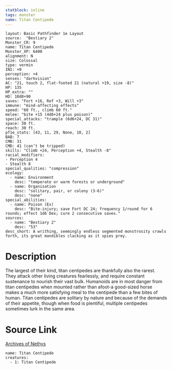 ```yaml
---
statblock: inline
tags: monster
name: Titan Centipede
---
```

```statblock
layout: Basic Pathfinder 1e Layout
source:  "Bestiary 2"
Monster_CR: 9
name: Titan Centipede
Monster_XP: 6400
alignment: N
size: Colossal
type: vermin
INI: +0
perception: +4
senses: "darkvision"
AC: "21, touch 2, flat-footed 21 (natural +19, size -8)"
HP: 135
HP_extra: ""
HD: 10d8+90
saves: "Fort +16, Ref +3, Will +3"
immune: "mind-affecting effects"
speed: "60 ft., climb 60 ft."
melee: "bite +15 (4d6+24 plus poison)"
special_attacks: "trample (6d6+24, DC 31)"
space: 30 ft.
reach: 30 ft.
pf1e_stats: [43, 11, 29, None, 10, 2]
BAB: 7
CMB: 31
CMD: 41 (can’t be tripped)
skills: "Climb +24, Perception +4, Stealth -8"
racial_modifiers:
- Perception 4
- Stealth 8
special_qualities: "compression"
ecology:
  - name: Environment
    desc: "temperate or warm forests or underground"
  - name: Organisation
    desc: "solitary, pair, or colony (3-6)"
    desc: "none"
special_abilities:
  - name: Poison (Ex)
    desc: "Bite-injury; save Fort DC 24; frequency 1/round for 6 rounds; effect 1d6 Dex; cure 2 consecutive saves."
sources:
  - name: "Bestiary 2"
    desc: "53"
desc_short: A writhing, seemingly endless segmented monstrosity crawls forth, its great mandibles clacking as it spies prey. 
```
# Description
The largest of their kind, titan centipedes are thankfully also the rarest. They attack other living creatures fearlessly, and require constant sustenance to nourish their vast bulk. Humanoids are in most danger from titan centipedes when mounted rather than afoot-a good-sized horse makes a much more satisfying meal to the centipede than a few bites of human. Titan centipedes are solitary by nature and because of the demands of their appetite, though when food is plentiful, multiple centipedes sometimes lurk in the same area.
# Source Link
[Archives of Nethys](https://aonprd.com/MonsterDisplay.aspx?ItemName=Titan%20Centipede)
```encounter-table
name: Titan Centipede
creatures:
  - 1: Titan Centipede
```
